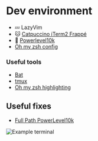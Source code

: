 # Dev environment

- 💤 LazyVim
- 🐱 [Catpuccino iTerm2 Frappé](https://github.com/catppuccin/iterm)
- 🚀 [Powerlevel10k]([https://spaceship-prompt.sh/](https://github.com/romkatv/powerlevel10k))
- [Oh my zsh config](https://gist.github.com/alexFiorenza/2146d5431f58858cc271a31891eec3fb)

### Useful tools

- [Bat](https://github.com/sharkdp/bat)
- [tmux](./tmux)
- [Oh my zsh highlighting](https://github.com/zsh-users/zsh-syntax-highlighting.git)

## Useful fixes
- [Full Path PowerLevel10k](https://stackoverflow.com/questions/61176257/customizing-powerleve10k-prompt)


![Example terminal](https://github.com/alexFiorenza/config-env/assets/47326217/b8ae4a7b-751c-4a07-97cf-ed935f7bd7a9)
